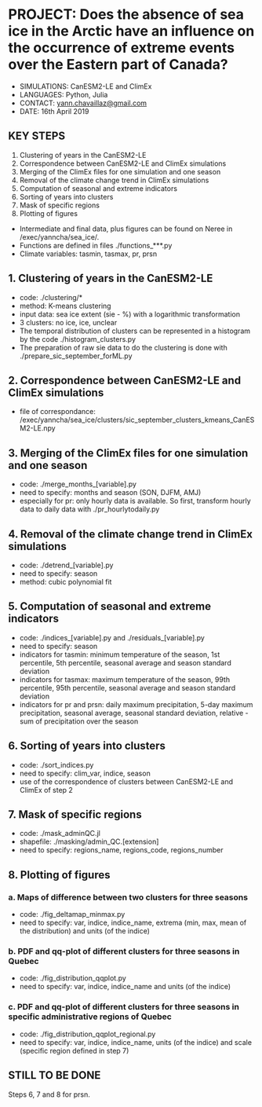 # PROJECT: Does the absence of sea ice in the Arctic have an influence on the occurrence of extreme events over the Eastern part of Canada?
- SIMULATIONS: CanESM2-LE and ClimEx
- LANGUAGES: Python, Julia
- CONTACT: yann.chavaillaz@gmail.com
- DATE: 16th April 2019

## KEY STEPS
1. Clustering of years in the CanESM2-LE
2. Correspondence between CanESM2-LE and ClimEx simulations
3. Merging of the ClimEx files for one simulation and one season
4. Removal of the climate change trend in ClimEx simulations
5. Computation of seasonal and extreme indicators
6. Sorting of years into clusters
7. Mask of specific regions
8. Plotting of figures

- Intermediate and final data, plus figures can be found on Neree in /exec/yanncha/sea_ice/.
- Functions are defined in files ./functions_***.py
- Climate variables: tasmin, tasmax, pr, prsn

## 1. Clustering of years in the CanESM2-LE
- code: ./clustering/*
- method: K-means clustering
- input data: sea ice extent (sie - %) with a logarithmic transformation
- 3 clusters: no ice, ice, unclear
- The temporal distribution of clusters can be represented in a histogram by the code ./histogram_clusters.py
- The preparation of raw sie data to do the clustering is done with ./prepare_sic_september_forML.py

## 2. Correspondence between CanESM2-LE and ClimEx simulations
- file of correspondance: /exec/yanncha/sea_ice/clusters/sic_september_clusters_kmeans_CanESM2-LE.npy

## 3. Merging of the ClimEx files for one simulation and one season
- code: ./merge_months_[variable].py
- need to specify: months and season (SON, DJFM, AMJ)
- especially for pr: only hourly data is available. So first, transform hourly data to daily data with ./pr_hourlytodaily.py

## 4. Removal of the climate change trend in ClimEx simulations
- code: ./detrend_[variable].py
- need to specify: season
- method: cubic polynomial fit

## 5. Computation of seasonal and extreme indicators
- code: ./indices_[variable].py and ./residuals_[variable].py
- need to specify: season
- indicators for tasmin: minimum temperature of the season, 1st percentile, 5th percentile, seasonal average and season standard deviation
- indicators for tasmax: maximum temperature of the season, 99th percentile, 95th percentile, seasonal average and season standard deviation
- indicators for pr and prsn: daily maximum precipitation, 5-day maximum precipitation, seasonal average, seasonal standard deviation, relative -sum of precipitation over the season

## 6. Sorting of years into clusters
- code: ./sort_indices.py
- need to specify: clim_var, indice, season
- use of the correspondence of clusters between CanESM2-LE and ClimEx of step 2

## 7. Mask of specific regions
- code: ./mask_adminQC.jl
- shapefile: ./masking/admin_QC.[extension]
- need to specify: regions_name, regions_code, regions_number

## 8. Plotting of figures
### a. Maps of difference between two clusters for three seasons
- code: ./fig_deltamap_minmax.py
- need to specify: var, indice, indice_name, extrema (min, max, mean of the distribution) and units (of the indice)
### b. PDF and qq-plot of different clusters for three seasons in Quebec
- code: ./fig_distribution_qqplot.py
- need to specify: var, indice, indice_name and units (of the indice)
### c. PDF and qq-plot of different clusters for three seasons in specific administrative regions of Quebec
- code: ./fig_distribution_qqplot_regional.py
- need to specify: var, indice, indice_name, units (of the indice) and scale (specific region defined in step 7)

## STILL TO BE DONE
Steps 6, 7 and 8 for prsn.
